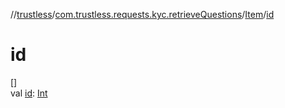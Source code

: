 //[trustless](../../../index.md)/[com.trustless.requests.kyc.retrieveQuestions](../index.md)/[Item](index.md)/[id](id.md)

# id

[]\
val [id](id.md): [Int](https://kotlinlang.org/api/latest/jvm/stdlib/kotlin/-int/index.html)
